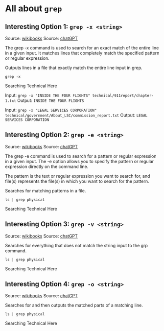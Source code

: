 # All about ```grep```

## Interesting Option 1: ```grep -x <string>```
Source: [wikibooks](https://en.wikibooks.org/wiki/Grep)
Source: [chatGPT](https://openai.com/blog/chatgpt)

The grep -x command is used to search for an exact match of the entire line in a given input. It matches lines that completely match the specified pattern or regular expression.

Outputs lines in a file that exactly match the entire line input in grep.

```
grep -x 
```
Searching Technical Here

Input:
```grep -x "INSIDE THE FOUR FLIGHTS" technical/911report/chapter-1.txt```
Output:
```INSIDE THE FOUR FLIGHTS```

Input:
```grep -x "LEGAL SERVICES CORPORATION" technical/government/About_LSC/commission_report.txt```
Output:
```LEGAL SERVICES CORPORATION```

## Interesting Option 2: ```grep -e <string>```
Source: [wikibooks](https://en.wikibooks.org/wiki/Grep)
Source: [chatGPT](https://openai.com/blog/chatgpt)

The grep -e command is used to search for a pattern or regular expression in a given input. The -e option allows you to specify the pattern or regular expression directly on the command line.

The pattern is the text or regular expression you want to search for, and file(s) represents the file(s) in which you want to search for the pattern.

Searches for matching patterns in a file.

```
ls | grep physical
```
Searching Technical Here

## Interesting Option 3: ```grep -v <string>```
Source: [wikibooks](https://en.wikibooks.org/wiki/Grep)
Source: [chatGPT](https://openai.com/blog/chatgpt)

Searches for everything that does not match the string input to the grp command.

```
ls | grep physical
```
Searching Technical Here

## Interesting Option 4: ```grep -o <string>```
Source: [wikibooks](https://en.wikibooks.org/wiki/Grep)
Source: [chatGPT](https://openai.com/blog/chatgpt)

Searches for and then outputs the matched parts of a matching line.

```
ls | grep physical
```
Searching Technical Here
